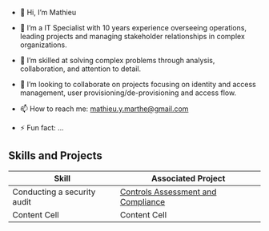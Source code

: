- 👋 Hi, I’m Mathieu

- 👀 I’m a IT Specialist with 10 years experience overseeing operations, leading projects and managing stakeholder relationships in complex organizations.

- 🌱 I’m skilled at solving complex problems through analysis, collaboration, and attention to detail. 

- 💞️ I’m looking to collaborate on projects focusing on identity and access management, user provisioning/de-provisioning and access flow.

- 📫 How to reach me: mathieu.y.marthe@gmail.com

- ⚡ Fun fact: ...

<!---
mmat62/mmat62 is a ✨ special ✨ repository because its `README.md` (this file) appears on your GitHub profile.
You can click the Preview link to take a look at your changes.
--->
## Skills and Projects

| Skill  | Associated Project |
| ------------- | ------------- |
| Conducting a security audit  | [Controls Assessment and Compliance](https://github.com/mmat62/Controls-Assessment-and-Compliance)  |
| Content Cell  | Content Cell  |
